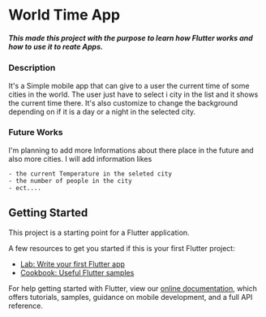 # World Time App

##### This made this project with the purpose to learn how Flutter works and how to use it to reate Apps.

### Description

It's a Simple mobile app that can give to a user the current time of some cities in the world. The user just have to select i city in the list and it shows the current time there.
It's also customize to change the background depending on if it is a day or a night in the selected city.

### Future Works

I'm planning to add more Informations about there place in the future and also more cities. I will add information likes

    - the current Temperature in the seleted city
    - the number of people in the city
    - ect....

## Getting Started

This project is a starting point for a Flutter application.

A few resources to get you started if this is your first Flutter project:

- [Lab: Write your first Flutter app](https://flutter.dev/docs/get-started/codelab)
- [Cookbook: Useful Flutter samples](https://flutter.dev/docs/cookbook)

For help getting started with Flutter, view our
[online documentation](https://flutter.dev/docs), which offers tutorials,
samples, guidance on mobile development, and a full API reference.
